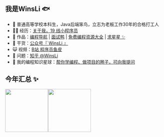 ## 我是WinsLi 🐟

- 🐧 普通高等学校本科生，Java后端笨鸟，立志为老板工作30年的合格打工人
- 👨‍💻 经历：<a href="https://www.bilibili.com/read/cv11481506" target="_blank">关于我，19 线小程序员</a>
- 🏡 作品：<a href="https://github.com/liyupi/code-nav" target="_blank">编程导航</a> | <a href="https://github.com/liyupi/mianshiya" target="_blank">面试鸭</a> | <a href="https://github.com/liyupi/free-programming-resources" target="_blank">免费编程资源大全</a> | <a href="https://github.com/liyupi/free-programming-resources" target="_blank">求星星 ✨</a>
- 🌱 干货：<a href="https://636f-codenav-8grj8px727565176-1256524210.tcb.qcloud.la/yupi_wechat.png" target="_blank">公众号『 WinsLi 』</a>
- 😺 视频：<a href="https://space.bilibili.com/12890453" target="_blank">B站 程序员鱼皮</a>
- 🤔 问题：<a href="https://www.zhihu.com/people/yupi-31-97" target="_blank">知乎 @WinsLi</a>
- 👭 我的编程知识星球：<a target="_blank" href="https://yupi.icu">帮你学编程、做项目的圈子，可向我提问</a>

## 今年汇总 ✨

<img align="" height="137px" src="https://github-readme-stats.vercel.app/api?username=lzw-github&hide_title=true&hide_border=true&show_icons=true&include_all_commits=true&line_height=21&bg_color=0,EC6C6C,FFD479,FFFC79,73FA79&theme=graywhite&locale=cn" /><img align="" height="137px" src="https://github-readme-stats.vercel.app/api/top-langs/?username=lzw-github&hide_title=true&hide_border=true&layout=compact&bg_color=0,73FA79,73FDFF,D783FF&theme=graywhite&locale=cn" />

